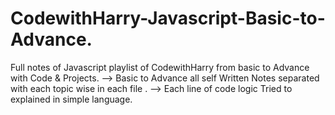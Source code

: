 # CodewithHarry-Javascript-Basic-to-Advance.
Full notes of Javascript playlist of CodewithHarry from basic to Advance with Code & Projects.
--> Basic to Advance all self Written Notes separated with each topic wise in each file .
--> Each line of code logic Tried to explained in simple language.
